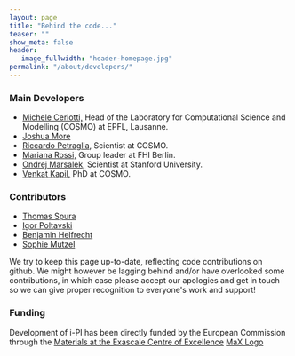 ```yaml
---
layout: page
title: "Behind the code..."
teaser: ""
show_meta: false
header:
   image_fullwidth: "header-homepage.jpg"
permalink: "/about/developers/"
---
```


### Main Developers
 - [Michele Ceriotti,](https://people.epfl.ch/michele.ceriotti?lang=en)
   Head of the Laboratory for Computational Science and Modelling (COSMO)
   at EPFL, Lausanne. 
 - [Joshua More]()
 - [Riccardo Petraglia,](https://people.epfl.ch/riccardo.petraglia?lang=en) Scientist
   at COSMO.
 - [Mariana Rossi,](http://www.fhi-berlin.mpg.de/~rossi)
   Group leader at FHI Berlin.
 - [Ondrej Marsalek,](https://github.com/OndrejMarsalek) Scientist at
   Stanford University.
 - [Venkat Kapil,](https://people.epfl.ch/venkat.kapil?lang=en) PhD at
   COSMO.

### Contributors
 - [Thomas Spura](https://github.com/tomspur)
 - [Igor Poltavski](https://github.com/ipoltavskyi)
 - [Benjamin Helfrecht]()
 - [Sophie Mutzel]()

We try to keep this page up-to-date, reflecting code contributions
on github. We might however be lagging behind and/or have overlooked
some contributions, in which case please accept our apologies and get
in touch so we can give proper recognition to everyone's work and 
support!

### Funding

Development of i-PI has been directly funded by 
the European Commission through the [Materials at the 
Exascale Centre of Excellence](http://www.max-centre.eu/)
[MaX Logo](/images/max-logo.png)
